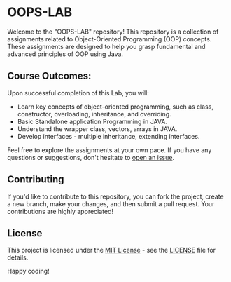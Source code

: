# OOPS-LAB

Welcome to the "OOPS-LAB" repository! This repository is a collection of assignments related to Object-Oriented Programming (OOP) concepts. These assignments are designed to help you grasp fundamental and advanced principles of OOP using Java.

## Course Outcomes:

Upon successful completion of this Lab, you will:

- Learn key concepts of object-oriented programming, such as class, constructor, overloading, inheritance, and overriding.
- Basic Standalone application Programming in JAVA.
- Understand the wrapper class, vectors, arrays in JAVA.
- Develop interfaces - multiple inheritance, extending interfaces.

Feel free to explore the assignments at your own pace. If you have any questions or suggestions, don't hesitate to [open an issue](https://github.com/arnab7070/OOPS-LAB/issues).

## Contributing

If you'd like to contribute to this repository, you can fork the project, create a new branch, make your changes, and then submit a pull request. Your contributions are highly appreciated!

## License

This project is licensed under the [MIT License](LICENSE) - see the [LICENSE](LICENSE) file for details.

Happy coding!
